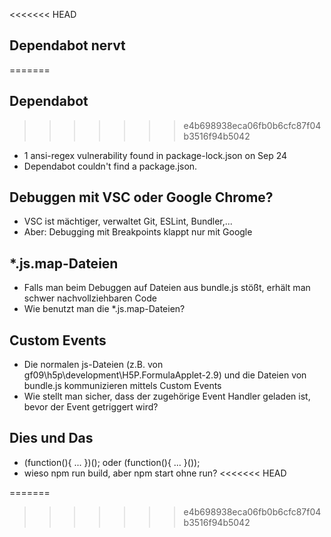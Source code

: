 <<<<<<< HEAD
## Dependabot nervt
=======
## Dependabot
>>>>>>> e4b698938eca06fb0b6cfc87f04b3516f94b5042
* 1 ansi-regex vulnerability found in package-lock.json on Sep 24
* Dependabot couldn't find a package.json. 
## Debuggen mit VSC oder Google Chrome?
* VSC ist mächtiger, verwaltet Git, ESLint, Bundler,...
* Aber: Debugging mit Breakpoints klappt nur mit Google
## *.js.map-Dateien
* Falls man beim Debuggen auf Dateien aus bundle.js stößt, erhält man
schwer nachvollziehbaren Code
* Wie benutzt man die *.js.map-Dateien?
## Custom Events
* Die normalen js-Dateien (z.B. von gf09\h5p\development\H5P.FormulaApplet-2.9)
und die Dateien von bundle.js kommunizieren mittels Custom Events
* Wie stellt man sicher, dass der zugehörige Event Handler geladen ist, bevor der Event getriggert wird?
## Dies und Das
* (function(){ ... })(); oder (function(){ ... }());
* wieso npm run build, aber npm start ohne run?
<<<<<<< HEAD
 
=======
 
>>>>>>> e4b698938eca06fb0b6cfc87f04b3516f94b5042
